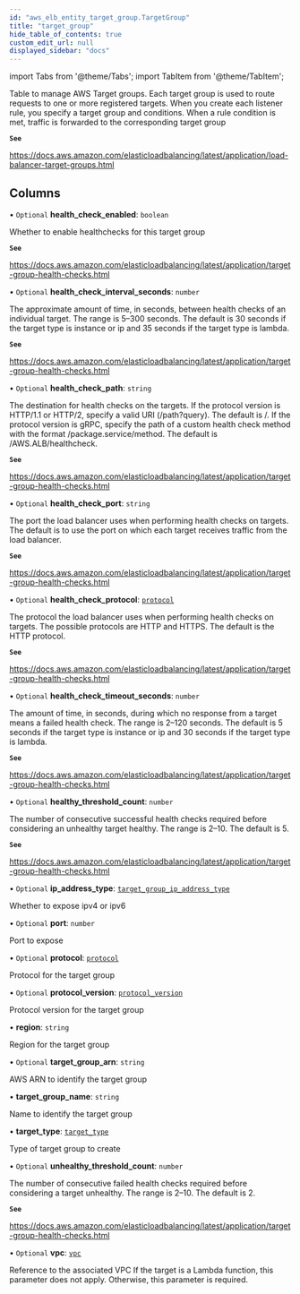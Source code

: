 ```yaml
---
id: "aws_elb_entity_target_group.TargetGroup"
title: "target_group"
hide_table_of_contents: true
custom_edit_url: null
displayed_sidebar: "docs"
---
```


import Tabs from '@theme/Tabs';
import TabItem from '@theme/TabItem';

Table to manage AWS Target groups. Each target group is used to route requests to one or more registered targets.
When you create each listener rule, you specify a target group and conditions. When a rule condition is met, traffic is forwarded to the corresponding target group

**`See`**

https://docs.aws.amazon.com/elasticloadbalancing/latest/application/load-balancer-target-groups.html

## Columns

• `Optional` **health\_check\_enabled**: `boolean`

Whether to enable healthchecks for this target group

**`See`**

https://docs.aws.amazon.com/elasticloadbalancing/latest/application/target-group-health-checks.html

• `Optional` **health\_check\_interval\_seconds**: `number`

The approximate amount of time, in seconds, between health checks of an individual target.
The range is 5–300 seconds. The default is 30 seconds if the target type is instance or ip and 35
seconds if the target type is lambda.

**`See`**

https://docs.aws.amazon.com/elasticloadbalancing/latest/application/target-group-health-checks.html

• `Optional` **health\_check\_path**: `string`

The destination for health checks on the targets.
If the protocol version is HTTP/1.1 or HTTP/2, specify a valid URI (/path?query). The default is /.
If the protocol version is gRPC, specify the path of a custom health check method with the format /package.service/method.
The default is /AWS.ALB/healthcheck.

**`See`**

https://docs.aws.amazon.com/elasticloadbalancing/latest/application/target-group-health-checks.html

• `Optional` **health\_check\_port**: `string`

The port the load balancer uses when performing health checks on targets. The default is to use the port
on which each target receives traffic from the load balancer.

**`See`**

https://docs.aws.amazon.com/elasticloadbalancing/latest/application/target-group-health-checks.html

• `Optional` **health\_check\_protocol**: [`protocol`](../enums/aws_elb_entity_target_group.ProtocolEnum.md)

The protocol the load balancer uses when performing health checks on targets.
The possible protocols are HTTP and HTTPS. The default is the HTTP protocol.

**`See`**

https://docs.aws.amazon.com/elasticloadbalancing/latest/application/target-group-health-checks.html

• `Optional` **health\_check\_timeout\_seconds**: `number`

The amount of time, in seconds, during which no response from a target means a failed health check.
The range is 2–120 seconds. The default is 5 seconds if the target type is instance or ip and
30 seconds if the target type is lambda.

**`See`**

https://docs.aws.amazon.com/elasticloadbalancing/latest/application/target-group-health-checks.html

• `Optional` **healthy\_threshold\_count**: `number`

The number of consecutive successful health checks required before considering an unhealthy target healthy.
The range is 2–10. The default is 5.

**`See`**

https://docs.aws.amazon.com/elasticloadbalancing/latest/application/target-group-health-checks.html

• `Optional` **ip\_address\_type**: [`target_group_ip_address_type`](../enums/aws_elb_entity_target_group.TargetGroupIpAddressTypeEnum.md)

Whether to expose ipv4 or ipv6

• `Optional` **port**: `number`

Port to expose

• `Optional` **protocol**: [`protocol`](../enums/aws_elb_entity_target_group.ProtocolEnum.md)

Protocol for the target group

• `Optional` **protocol\_version**: [`protocol_version`](../enums/aws_elb_entity_target_group.ProtocolVersionEnum.md)

Protocol version for the target group

• **region**: `string`

Region for the target group

• `Optional` **target\_group\_arn**: `string`

AWS ARN to identify the target group

• **target\_group\_name**: `string`

Name to identify the target group

• **target\_type**: [`target_type`](../enums/aws_elb_entity_target_group.TargetTypeEnum.md)

Type of target group to create

• `Optional` **unhealthy\_threshold\_count**: `number`

The number of consecutive failed health checks required before considering a target unhealthy.
The range is 2–10. The default is 2.

**`See`**

https://docs.aws.amazon.com/elasticloadbalancing/latest/application/target-group-health-checks.html

• `Optional` **vpc**: [`vpc`](aws_vpc_entity_vpc.Vpc.md)

Reference to the associated VPC
If the target is a Lambda function, this parameter does not apply. Otherwise, this parameter is required.
